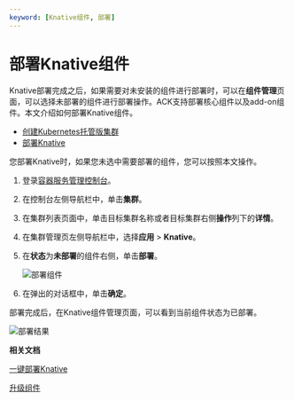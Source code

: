 ```yaml
---
keyword: [Knative组件, 部署]
---
```


# 部署Knative组件

Knative部署完成之后，如果需要对未安装的组件进行部署时，可以在**组件管理**页面，可以选择未部署的组件进行部署操作。ACK支持部署核心组件以及add-on组件。本文介绍如何部署Knative组件。

-   [创建Kubernetes托管版集群](/intl.zh-CN/Kubernetes集群用户指南/集群/创建集群/创建Kubernetes托管版集群.md)
-   [部署Knative](/intl.zh-CN/Kubernetes集群用户指南/Knative/Knative组件管理/一键部署Knative.md)

您部署Knative时，如果您未选中需要部署的组件，您可以按照本文操作。

1.  登录[容器服务管理控制台](https://cs.console.aliyun.com)。

2.  在控制台左侧导航栏中，单击**集群**。

3.  在集群列表页面中，单击目标集群名称或者目标集群右侧**操作**列下的**详情**。

4.  在集群管理页左侧导航栏中，选择**应用** \> **Knative**。

5.  在**状态**为**未部署**的组件右侧，单击**部署**。

    ![部署组件](https://static-aliyun-doc.oss-accelerate.aliyuncs.com/assets/img/zh-CN/3895659951/p48920.png)

6.  在弹出的对话框中，单击**确定**。


部署完成后，在Knative组件管理页面，可以看到当前组件状态为已部署。

![部署结果](https://static-aliyun-doc.oss-accelerate.aliyuncs.com/assets/img/zh-CN/3895659951/p48922.png)

**相关文档**  


[一键部署Knative](/intl.zh-CN/Kubernetes集群用户指南/Knative/Knative组件管理/一键部署Knative.md)

[升级组件](/intl.zh-CN/Kubernetes集群用户指南/Knative/Knative组件管理/升级组件.md)

